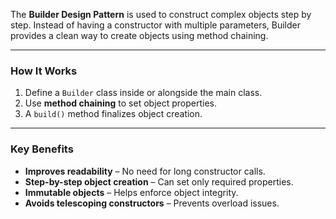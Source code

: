 The **Builder Design Pattern** is used to construct complex objects step by step. Instead of having a constructor with multiple parameters, Builder provides a clean way to create objects using method chaining.

---

### **How It Works**
1. Define a `Builder` class inside or alongside the main class.
2. Use **method chaining** to set object properties.
3. A `build()` method finalizes object creation.

---

### **Key Benefits**
- **Improves readability** – No need for long constructor calls.
- **Step-by-step object creation** – Can set only required properties.
- **Immutable objects** – Helps enforce object integrity.
- **Avoids telescoping constructors** – Prevents overload issues.

